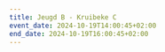 ```yaml
---
title: Jeugd B - Kruibeke C
event_date: 2024-10-19T14:00:45+02:00
end_date: 2024-10-19T16:00:45+02:00
---
```

